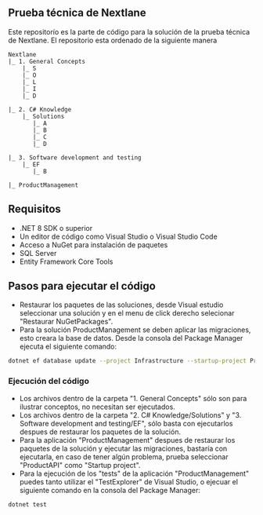 ## Prueba técnica de Nextlane

Este repositorío es la parte de código para la solución de la prueba técnica de Nextlane.
El repositorio esta ordenado de la siguiente manera
```
Nextlane
|_ 1. General Concepts
    |_ S
    |_ O
    |_ L
    |_ I
    |_ D

|_ 2. C# Knowledge
    |_ Solutions
       |_ A
       |_ B
       |_ C
       |_ D

|_ 3. Software development and testing
    |_ EF
       |_ B

|_ ProductManagement
```

## Requisitos 

- .NET 8 SDK o superior
- Un editor de código como Visual Studio o Visual Studio Code
- Acceso a NuGet para instalación de paquetes
- SQL Server
- Entity Framework Core Tools

## Pasos para ejecutar el código
- Restaurar los paquetes de las soluciones, desde Visual estudio seleccionar una solución y en el menu de click derecho selecionar "Restaurar NuGetPackages".
- Para la solución ProductManagement se deben aplicar las migraciones, esto creara la base de datos. 
Desde la consola del Package Manager ejecuta el siguiente comando:
```bash
dotnet ef database update --project Infrastructure --startup-project ProductAPI
```
### Ejecución del código
- Los archivos dentro de la carpeta "1. General Concepts" sólo son para ilustrar conceptos, no necesitan ser ejecutados.
- Los archivos dentro de la carpeta "2. C# Knowledge/Solutions" y "3. Software development and testing/EF", sólo basta con ejecutarlos despues de restaurar los paquetes de la solución.
- Para la aplicación "ProductManagement" despues de restaurar los paquetes de la solución y ejecutar las migraciones, bastaría con ejecutarla, en caso de tener algún problema, prueba seleccionar "ProductAPI" como "Startup project".
- Para la ejecución de los "tests" de la aplicación "ProductManagement" puedes tanto utilizar el "TestExplorer" de Visual Studio, o ejecuar el siguiente comando en la consola del Package Manager:
```
dotnet test
```

